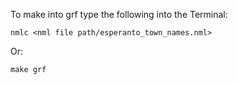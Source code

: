 To make into grf type the following into the Terminal:
```
nmlc <nml file path/esperanto_town_names.nml>
```

Or:
```
make grf
```